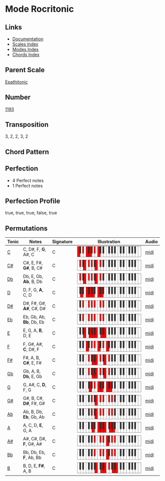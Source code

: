# Mode Rocritonic

## Links

- [Documentation](README.md)
- [Scales Index](Scales.md)
- [Modes Index](Modes.md)
- [Chords Index](Chords.md)

## Parent Scale

[Epathitonic](ScaleEpathitonic.md)

## Number

[1193](https://ianring.com/musictheory/scales/1193)

## Transposition

3, 2, 2, 3, 2

## Chord Pattern



## Perfection

- 4 Perfect notes
- 1 Perfect notes

## Perfection Profile

true, true, true, false, true

## Permutations

| Tonic | Notes | Signature | Illustration | Audio |
|-------|-------|-----------|--------------|-------|
| [C](ModeCNaturalRocritonic.md) | C, D#, F, **G**, A#, C | C | ![CNaturalRocritonic](ModeCNaturalRocritonic.png) | [midi](https://github.com/edipermadi/music/blob/main/docs/ModeCNaturalRocritonic.mid?raw=true) |
| [C#](ModeCSharpRocritonic.md) | C#, E, F#, **G#**, B, C# | C | ![CSharpRocritonic](ModeCSharpRocritonic.png) | [midi](https://github.com/edipermadi/music/blob/main/docs/ModeCSharpRocritonic.mid?raw=true) |
| [Db](ModeDFlatRocritonic.md) | Db, E, Gb, **Ab**, B, Db | C | ![DFlatRocritonic](ModeDFlatRocritonic.png) | [midi](https://github.com/edipermadi/music/blob/main/docs/ModeDFlatRocritonic.mid?raw=true) |
| [D](ModeDNaturalRocritonic.md) | D, F, G, **A**, C, D | C | ![DNaturalRocritonic](ModeDNaturalRocritonic.png) | [midi](https://github.com/edipermadi/music/blob/main/docs/ModeDNaturalRocritonic.mid?raw=true) |
| [D#](ModeDSharpRocritonic.md) | D#, F#, G#, **A#**, C#, D# | C | ![DSharpRocritonic](ModeDSharpRocritonic.png) | [midi](https://github.com/edipermadi/music/blob/main/docs/ModeDSharpRocritonic.mid?raw=true) |
| [Eb](ModeEFlatRocritonic.md) | Eb, Gb, Ab, **Bb**, Db, Eb | C | ![EFlatRocritonic](ModeEFlatRocritonic.png) | [midi](https://github.com/edipermadi/music/blob/main/docs/ModeEFlatRocritonic.mid?raw=true) |
| [E](ModeENaturalRocritonic.md) | E, G, A, **B**, D, E | C | ![ENaturalRocritonic](ModeENaturalRocritonic.png) | [midi](https://github.com/edipermadi/music/blob/main/docs/ModeENaturalRocritonic.mid?raw=true) |
| [F](ModeFNaturalRocritonic.md) | F, G#, A#, **C**, D#, F | C | ![FNaturalRocritonic](ModeFNaturalRocritonic.png) | [midi](https://github.com/edipermadi/music/blob/main/docs/ModeFNaturalRocritonic.mid?raw=true) |
| [F#](ModeFSharpRocritonic.md) | F#, A, B, **C#**, E, F# | C | ![FSharpRocritonic](ModeFSharpRocritonic.png) | [midi](https://github.com/edipermadi/music/blob/main/docs/ModeFSharpRocritonic.mid?raw=true) |
| [Gb](ModeGFlatRocritonic.md) | Gb, A, B, **Db**, E, Gb | C | ![GFlatRocritonic](ModeGFlatRocritonic.png) | [midi](https://github.com/edipermadi/music/blob/main/docs/ModeGFlatRocritonic.mid?raw=true) |
| [G](ModeGNaturalRocritonic.md) | G, A#, C, **D**, F, G | C | ![GNaturalRocritonic](ModeGNaturalRocritonic.png) | [midi](https://github.com/edipermadi/music/blob/main/docs/ModeGNaturalRocritonic.mid?raw=true) |
| [G#](ModeGSharpRocritonic.md) | G#, B, C#, **D#**, F#, G# | C | ![GSharpRocritonic](ModeGSharpRocritonic.png) | [midi](https://github.com/edipermadi/music/blob/main/docs/ModeGSharpRocritonic.mid?raw=true) |
| [Ab](ModeAFlatRocritonic.md) | Ab, B, Db, **Eb**, Gb, Ab | C | ![AFlatRocritonic](ModeAFlatRocritonic.png) | [midi](https://github.com/edipermadi/music/blob/main/docs/ModeAFlatRocritonic.mid?raw=true) |
| [A](ModeANaturalRocritonic.md) | A, C, D, **E**, G, A | C | ![ANaturalRocritonic](ModeANaturalRocritonic.png) | [midi](https://github.com/edipermadi/music/blob/main/docs/ModeANaturalRocritonic.mid?raw=true) |
| [A#](ModeASharpRocritonic.md) | A#, C#, D#, **F**, G#, A# | C | ![ASharpRocritonic](ModeASharpRocritonic.png) | [midi](https://github.com/edipermadi/music/blob/main/docs/ModeASharpRocritonic.mid?raw=true) |
| [Bb](ModeBFlatRocritonic.md) | Bb, Db, Eb, **F**, Ab, Bb | C | ![BFlatRocritonic](ModeBFlatRocritonic.png) | [midi](https://github.com/edipermadi/music/blob/main/docs/ModeBFlatRocritonic.mid?raw=true) |
| [B](ModeBNaturalRocritonic.md) | B, D, E, **F#**, A, B | C | ![BNaturalRocritonic](ModeBNaturalRocritonic.png) | [midi](https://github.com/edipermadi/music/blob/main/docs/ModeBNaturalRocritonic.mid?raw=true) |
